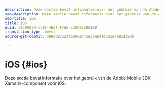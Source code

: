 ```yaml
---
description: Deze sectie bevat informatie over het gebruik van de Adobe Mobile SDK Xamarin-component voor iOS.
seo-description: Deze sectie bevat informatie over het gebruik van de Adobe Mobile SDK Xamarin-component voor iOS.
seo-title: iOS
title: iOS
uuid: 5439509d-cc18-46ef-97d6-c18059e0d190
translation-type: tm+mt
source-git-commit: d88dd2252afb3900d45e3bab48d601e7a85d190b

---
```



# iOS {#ios}

Deze sectie bevat informatie over het gebruik van de Adobe Mobile SDK Xamarin-component voor iOS.

